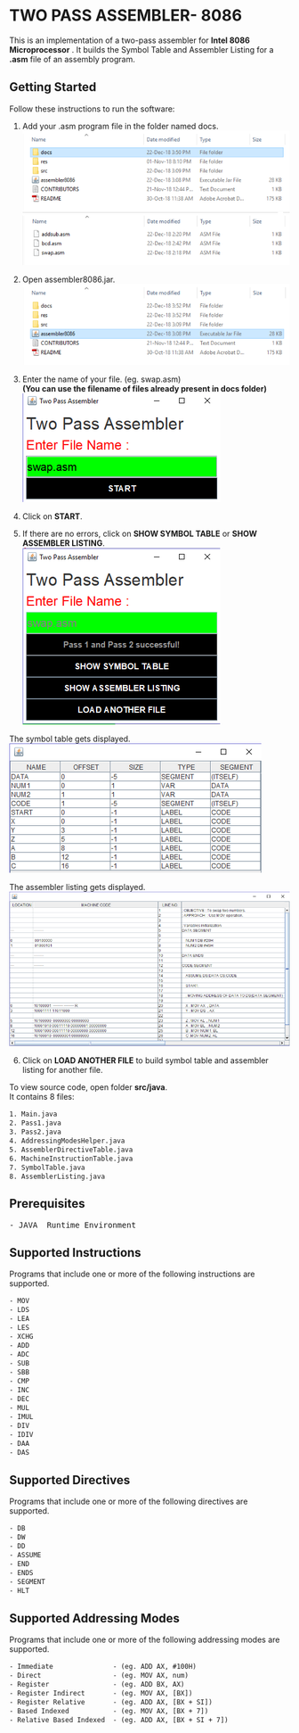 # TWO PASS ASSEMBLER- 8086

This	is	an	implementation	of	a	two-pass	assembler	for
**Intel	8086	Microprocessor** .	It	builds	the	Symbol	Table and Assembler Listing	for	a	 **.asm** file
of	an	assembly	program.

## Getting	Started

Follow	these	instructions	to	run	the	software:
  
1. Add your .asm program file in the folder named docs.  
![](https://github.com/priyankamadhwal/Two-Pass-Assembler/blob/master/res/img1.PNG)  
![](https://github.com/priyankamadhwal/Two-Pass-Assembler/blob/master/res/img2.PNG)  
  
2. Open assembler8086.jar.  
![](https://github.com/priyankamadhwal/Two-Pass-Assembler/blob/master/res/img3.PNG)  
  
3. Enter the name of your file. (eg. swap.asm)   
**(You can use the filename of files already present in docs folder)**    
![](https://github.com/priyankamadhwal/Two-Pass-Assembler/blob/master/res/img4.PNG)  
  
4. Click on **START**.   
  
5. If there are no errors, click on **SHOW SYMBOL TABLE** or **SHOW ASSEMBLER LISTING**.  
![](https://github.com/priyankamadhwal/Two-Pass-Assembler/blob/master/res/img5.PNG)  
    
The	symbol	table	gets	displayed.    
![](https://github.com/priyankamadhwal/Two-Pass-Assembler/blob/master/res/img6.PNG)    
     
The assembler listing gets displayed.    
![](https://github.com/priyankamadhwal/Two-Pass-Assembler/blob/master/res/img7.PNG)    
    
6. Click on **LOAD ANOTHER FILE** to build symbol table and assembler listing for another file.  
  
    
To view source code, open folder **src/java**.  
It	contains	8	files:  
```
1. Main.java
2. Pass1.java
3. Pass2.java
4. AddressingModesHelper.java
5. AssemblerDirectiveTable.java
6. MachineInstructionTable.java
7. SymbolTable.java
8. AssemblerListing.java
```  
  
## Prerequisites
<pre>
- JAVA	Runtime	Environment
</pre> 
## Supported	Instructions
  
Programs that include	one	or more	of the	following	instructions are supported.  
```
- MOV    
- LDS  
- LEA  
- LES  
- XCHG  
- ADD
- ADC
- SUB
- SBB
- CMP
- INC
- DEC
- MUL
- IMUL
- DIV
- IDIV
- DAA
- DAS
```
  
## Supported	Directives

Programs	that	include	one	or	more	of the	following	directives	are supported.
 ``` 
- DB
- DW
- DD
- ASSUME
- END
- ENDS
- SEGMENT
- HLT
```
  
## Supported	Addressing	Modes

Programs	that	include	one	or	more	of	the	following	addressing	modes are	supported.  
 ``` 
- Immediate               - (eg. ADD AX, #100H)
- Direct                  - (eg. MOV AX, num)
- Register                - (eg. ADD BX, AX)  
- Register Indirect       - (eg. MOV AX, [BX])
- Register Relative       - (eg. ADD AX, [BX + SI])
- Based Indexed           - (eg. MOV AX, [BX + 7])
- Relative Based Indexed  - (eg. ADD AX, [BX + SI + 7])
```
